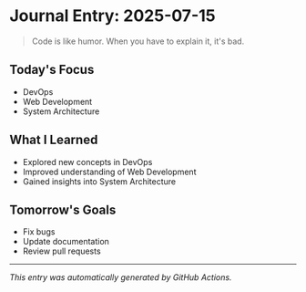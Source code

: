 # Journal Entry: 2025-07-15

> Code is like humor. When you have to explain it, it's bad.

## Today's Focus
- DevOps
- Web Development
- System Architecture

## What I Learned
- Explored new concepts in DevOps
- Improved understanding of Web Development
- Gained insights into System Architecture

## Tomorrow's Goals
- Fix bugs
- Update documentation
- Review pull requests

---
*This entry was automatically generated by GitHub Actions.*